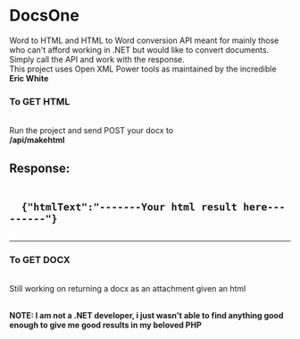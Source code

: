 # DocsOne
Word to HTML and HTML to Word conversion API meant for mainly those who can't afford working in .NET but would like to convert documents.
<br>Simply call the API and work with the response.
<br>This project uses Open XML Power tools as maintained by the incredible <b>Eric White</b>
<br>
<h3>To GET HTML</h3>
<br>
Run the project and send POST  your docx to
<br> <b>/api/makehtml</b>
<h2>
Response:
<br><br>
<code>
  {"htmlText":"-------Your html result here---------"}
</code>
<h2>
<hr>
<h3>To GET DOCX</h3>
<br>
Still working on returning  a docx as an attachment given an html
<br><br>

<b>NOTE: I am not a .NET developer, i just wasn't able to find anything good enough to give me good results in my beloved PHP</b>

